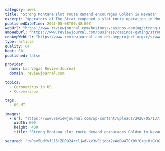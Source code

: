 ```yaml
---
category: news
title: "Strong Montana slot route demand encourages Golden in Nevada"
excerpt: "Operators of The Strat reopened a slot route operation in Montana on Monday and so far, company executives believe the pent-up demand there could follow in Nevada."
publishedDateTime: 2020-05-08T00:48:00Z
webUrl: "https://www.reviewjournal.com/business/casinos-gaming/strong-montana-slot-route-demand-encourages-golden-in-nevada-2023496/"
ampWebUrl: "https://www.reviewjournal.com/business/casinos-gaming/strong-montana-slot-route-demand-encourages-golden-in-nevada-2023496/amp/"
cdnAmpWebUrl: "https://www-reviewjournal-com.cdn.ampproject.org/c/s/www.reviewjournal.com/business/casinos-gaming/strong-montana-slot-route-demand-encourages-golden-in-nevada-2023496/amp/"
type: article
quality: 60
heat: 60
published: false

provider:
  name: Las Vegas Review-Journal
  domain: reviewjournal.com

topics:
  - Coronavirus in US
  - Coronavirus

tags:
  - US-MT

images:
  - url: "https://www.reviewjournal.com/wp-content/uploads/2020/05/13719126_web1_STRAT-RENOV-JAN21-20__001.jpg?w=600"
    width: 600
    height: 400
    title: "Strong Montana slot route demand encourages Golden in Nevada"

secured: "tvPev5UdfvfJE5+ZD0O24rcljwdVxv3wEjjobr2zAeBw4TCX0VfC+g+H+GYuX7SmsIahZil7xAi5pB0OuE4+nFqup8joIIlGPU4DHB4RMInKd9BTzREEGNZTTjf8hf/adO1Ual6CSu0WiQWJeTuG5q8JARNEzXj6FeZljX9FrC8LwyJu+J0raQ2kLg5ZrAusHfE8+FRrzTJdE3j7VCjmfDXcr0Il+oLgEKoyB6WQRNFAqCRxIIcg/OvWSEOT3wwIO6PbO3R7WwmwAjDPJQYdN/XE7Z2I4LUbNm/YWbOuloOg5xo4C5YYOQl8MET1KNgQwzaqRGRV1UPiFGAa3CFYfOAKjw/+pk9hhdAofEAf3h1VFGuWetxn/MdBgIZ+bdw8yyXPkty8H24+WtEf9v/rvnT1uvqHEmehGh/07XFRERdZ4a7safVVuu8s4WgDC2tzgWvKV8c8qkKB9wHnNiKJ/rBCT40Q9BP+/5/YyUBDBhY=;b2CmdlzO52kiWUnR4ZDUcA=="
---
```


